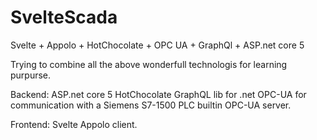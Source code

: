 # SvelteScada
Svelte + Appolo + HotChocolate + OPC UA + GraphQl + ASP.net core 5

Trying to combine all the above wonderfull technologis for learning purpurse.

Backend:
ASP.net core 5
HotChocolate GraphQL lib for .net
OPC-UA for communication with a Siemens S7-1500 PLC builtin OPC-UA server.

Frontend: 
Svelte
Appolo client.
